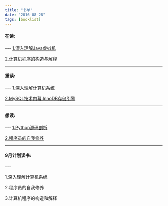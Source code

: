```yaml
---
title: "书单"
date: "2016-08-28"
tags: [booklist]
---
```


<h4>在读:</h4>
---
<a href="https://book.douban.com/subject/3652388/">1.深入理解Java虚拟机 </a>
 
<a href="https://book.douban.com/subject/1148282/">2.计算机程序的构造与解释</a>

---
<h4>重读:</h4>
---
<a href="https://book.douban.com/subject/1230413/">1.深入理解计算机系统</a>

<a href="https://book.douban.com/subject/24708143/">2.MySQL技术内幕:InnoDB存储引擎</a>

---
<h4>想读:</h4>
---
<a href="https://book.douban.com/subject/3117898/">1.Python源码剖析</a>

<a href="https://book.douban.com/subject/3652388/">2.程序员的自我修养</a>




---
<h4>9月计划读书:</h4>
---

1.深入理解计算机系统

2.程序员的自我修养

3.计算机程序的构造和解释


